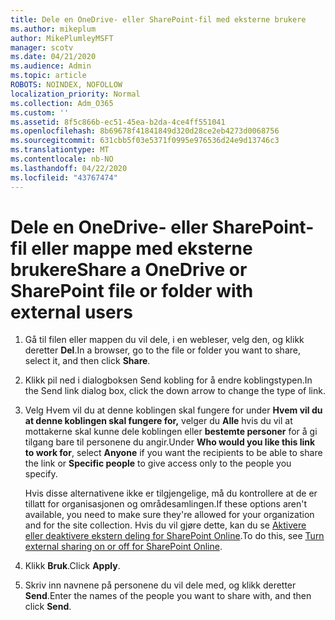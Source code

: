 ```yaml
---
title: Dele en OneDrive- eller SharePoint-fil med eksterne brukere
ms.author: mikeplum
author: MikePlumleyMSFT
manager: scotv
ms.date: 04/21/2020
ms.audience: Admin
ms.topic: article
ROBOTS: NOINDEX, NOFOLLOW
localization_priority: Normal
ms.collection: Adm_O365
ms.custom: ''
ms.assetid: 8f5c866b-ec51-45ea-b2da-4ce4ff551041
ms.openlocfilehash: 8b69678f41841849d320d28ce2eb4273d0068756
ms.sourcegitcommit: 631cbb5f03e5371f0995e976536d24e9d13746c3
ms.translationtype: MT
ms.contentlocale: nb-NO
ms.lasthandoff: 04/22/2020
ms.locfileid: "43767474"
---
```

# <a name="share-a-onedrive-or-sharepoint-file-or-folder-with-external-users"></a><span data-ttu-id="7e61a-102">Dele en OneDrive- eller SharePoint-fil eller mappe med eksterne brukere</span><span class="sxs-lookup"><span data-stu-id="7e61a-102">Share a OneDrive or SharePoint file or folder with external users</span></span>

1. <span data-ttu-id="7e61a-103">Gå til filen eller mappen du vil dele, i en webleser, velg den, og klikk deretter **Del**.</span><span class="sxs-lookup"><span data-stu-id="7e61a-103">In a browser, go to the file or folder you want to share, select it, and then click **Share**.</span></span>
    
2. <span data-ttu-id="7e61a-104">Klikk pil ned i dialogboksen Send kobling for å endre koblingstypen.</span><span class="sxs-lookup"><span data-stu-id="7e61a-104">In the Send link dialog box, click the down arrow to change the type of link.</span></span>
    
3. <span data-ttu-id="7e61a-105">Velg Hvem vil du at denne koblingen skal fungere for under **Hvem vil du at denne koblingen skal fungere for,** velger du **Alle** hvis du vil at mottakerne skal kunne dele koblingen eller **bestemte personer** for å gi tilgang bare til personene du angir.</span><span class="sxs-lookup"><span data-stu-id="7e61a-105">Under **Who would you like this link to work for**, select **Anyone** if you want the recipients to be able to share the link or **Specific people** to give access only to the people you specify.</span></span> 
    
    <span data-ttu-id="7e61a-106">Hvis disse alternativene ikke er tilgjengelige, må du kontrollere at de er tillatt for organisasjonen og områdesamlingen.</span><span class="sxs-lookup"><span data-stu-id="7e61a-106">If these options aren't available, you need to make sure they're allowed for your organization and for the site collection.</span></span> <span data-ttu-id="7e61a-107">Hvis du vil gjøre dette, kan du se [Aktivere eller deaktivere ekstern deling for SharePoint Online](https://go.microsoft.com/fwlink/?linkid=866426).</span><span class="sxs-lookup"><span data-stu-id="7e61a-107">To do this, see [Turn external sharing on or off for SharePoint Online](https://go.microsoft.com/fwlink/?linkid=866426).</span></span>
    
4. <span data-ttu-id="7e61a-108">Klikk **Bruk**.</span><span class="sxs-lookup"><span data-stu-id="7e61a-108">Click **Apply**.</span></span>
    
5. <span data-ttu-id="7e61a-109">Skriv inn navnene på personene du vil dele med, og klikk deretter **Send**.</span><span class="sxs-lookup"><span data-stu-id="7e61a-109">Enter the names of the people you want to share with, and then click **Send**.</span></span>
    

